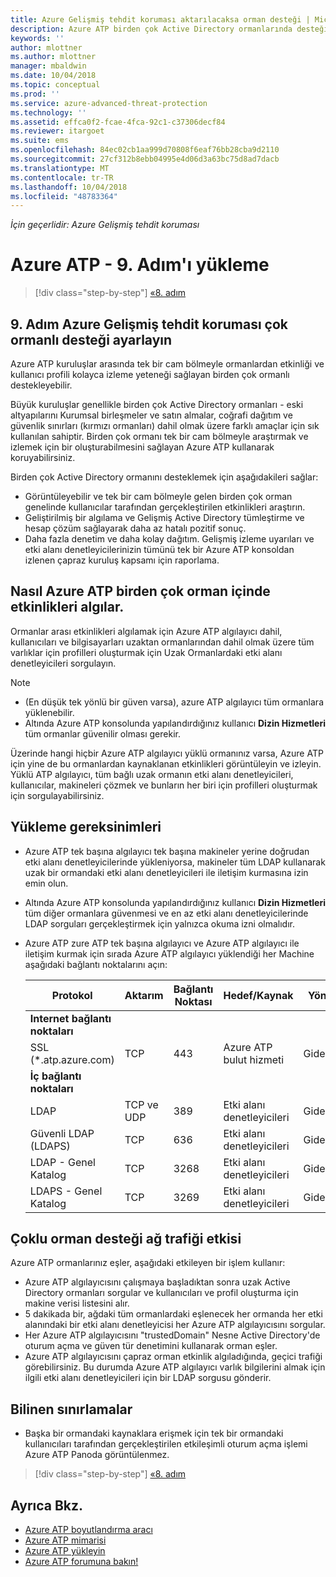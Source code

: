```yaml
---
title: Azure Gelişmiş tehdit koruması aktarılacaksa orman desteği | Microsoft Docs
description: Azure ATP birden çok Active Directory ormanlarında desteği ayarlama yapma.
keywords: ''
author: mlottner
ms.author: mlottner
manager: mbaldwin
ms.date: 10/04/2018
ms.topic: conceptual
ms.prod: ''
ms.service: azure-advanced-threat-protection
ms.technology: ''
ms.assetid: effca0f2-fcae-4fca-92c1-c37306decf84
ms.reviewer: itargoet
ms.suite: ems
ms.openlocfilehash: 84ec02cb1aa999d70808f6eaf76bb28cba9d2110
ms.sourcegitcommit: 27cf312b8ebb04995e4d06d3a63bc75d8ad7dacb
ms.translationtype: MT
ms.contentlocale: tr-TR
ms.lasthandoff: 10/04/2018
ms.locfileid: "48783364"
---
```

*İçin geçerlidir: Azure Gelişmiş tehdit koruması*

# <a name="install-azure-atp---step-9"></a>Azure ATP - 9. Adım'ı yükleme

> [!div class="step-by-step"]
> [«8. adım](install-atp-step8-samr.md)

## <a name="step-9--set-up-azure-advanced-threat-protection-multi-forest-support"></a>9. Adım  Azure Gelişmiş tehdit koruması çok ormanlı desteği ayarlayın

Azure ATP kuruluşlar arasında tek bir cam bölmeyle ormanlardan etkinliği ve kullanıcı profili kolayca izleme yeteneği sağlayan birden çok ormanlı destekleyebilir. 

Büyük kuruluşlar genellikle birden çok Active Directory ormanları - eski altyapılarını Kurumsal birleşmeler ve satın almalar, coğrafi dağıtım ve güvenlik sınırları (kırmızı ormanları) dahil olmak üzere farklı amaçlar için sık kullanılan sahiptir. Birden çok ormanı tek bir cam bölmeyle araştırmak ve izlemek için bir oluşturabilmesini sağlayan Azure ATP kullanarak koruyabilirsiniz.

Birden çok Active Directory ormanını desteklemek için aşağıdakileri sağlar:
-   Görüntüleyebilir ve tek bir cam bölmeyle gelen birden çok orman genelinde kullanıcılar tarafından gerçekleştirilen etkinlikleri araştırın. 
-   Geliştirilmiş bir algılama ve Gelişmiş Active Directory tümleştirme ve hesap çözüm sağlayarak daha az hatalı pozitif sonuç. 
-   Daha fazla denetim ve daha kolay dağıtım. Gelişmiş izleme uyarıları ve etki alanı denetleyicilerinizin tümünü tek bir Azure ATP konsoldan izlenen çapraz kuruluş kapsamı için raporlama.


## <a name="how-azure-atp-detects-activities-across-multiple-forests"></a>Nasıl Azure ATP birden çok orman içinde etkinlikleri algılar. 

Ormanlar arası etkinlikleri algılamak için Azure ATP algılayıcı dahil, kullanıcıları ve bilgisayarları uzaktan ormanlarından dahil olmak üzere tüm varlıklar için profilleri oluşturmak için Uzak Ormanlardaki etki alanı denetleyicileri sorgulayın. 

> [!NOTE]
> - (En düşük tek yönlü bir güven varsa), azure ATP algılayıcı tüm ormanlara yüklenebilir.
> - Altında Azure ATP konsolunda yapılandırdığınız kullanıcı **Dizin Hizmetleri** tüm ormanlar güvenilir olması gerekir.


Üzerinde hangi hiçbir Azure ATP algılayıcı yüklü ormanınız varsa, Azure ATP için yine de bu ormanlardan kaynaklanan etkinlikleri görüntüleyin ve izleyin. Yüklü ATP algılayıcı, tüm bağlı uzak ormanın etki alanı denetleyicileri, kullanıcılar, makineleri çözmek ve bunların her biri için profilleri oluşturmak için sorgulayabilirsiniz. 

## <a name="installation-requirements"></a>Yükleme gereksinimleri 

-   Azure ATP tek başına algılayıcı tek başına makineler yerine doğrudan etki alanı denetleyicilerinde yükleniyorsa, makineler tüm LDAP kullanarak uzak bir ormandaki etki alanı denetleyicileri ile iletişim kurmasına izin emin olun. 
- Altında Azure ATP konsolunda yapılandırdığınız kullanıcı **Dizin Hizmetleri** tüm diğer ormanlara güvenmesi ve en az etki alanı denetleyicilerinde LDAP sorguları gerçekleştirmek için yalnızca okuma izni olmalıdır.

- Azure ATP zure ATP tek başına algılayıcı ve Azure ATP algılayıcı ile iletişim kurmak için sırada Azure ATP algılayıcı yüklendiği her Machine aşağıdaki bağlantı noktalarını açın:

 
  |Protokol|Aktarım|Bağlantı Noktası|Hedef/Kaynak|Yön|
  |----|----|----|----|----|
  |**Internet bağlantı noktaları**||||
  |SSL (*.atp.azure.com)|TCP|443|Azure ATP bulut hizmeti|Giden|
  |**İç bağlantı noktaları**||||           
  |LDAP|TCP ve UDP|389|Etki alanı denetleyicileri|Giden|
  |Güvenli LDAP (LDAPS)|TCP|636|Etki alanı denetleyicileri|Giden|
  |LDAP - Genel Katalog|TCP|3268|Etki alanı denetleyicileri|Giden|
  |LDAPS - Genel Katalog|TCP|3269|Etki alanı denetleyicileri|Giden|


## <a name="multi-forest-support-network-traffic-impact"></a>Çoklu orman desteği ağ trafiği etkisi 

Azure ATP ormanlarınız eşler, aşağıdaki etkileyen bir işlem kullanır:

-   Azure ATP algılayıcısını çalışmaya başladıktan sonra uzak Active Directory ormanları sorgular ve kullanıcıları ve profil oluşturma için makine verisi listesini alır.
-   5 dakikada bir, ağdaki tüm ormanlardaki eşlenecek her ormanda her etki alanındaki bir etki alanı denetleyicisi her Azure ATP algılayıcısını sorgular.
-   Her Azure ATP algılayıcısını "trustedDomain" Nesne Active Directory'de oturum açma ve güven tür denetimini kullanarak orman eşler.
-   Azure ATP algılayıcısını çapraz orman etkinlik algıladığında, geçici trafiği görebilirsiniz. Bu durumda Azure ATP algılayıcı varlık bilgilerini almak için ilgili etki alanı denetleyicileri için bir LDAP sorgusu gönderir. 

## <a name="known-limitations"></a>Bilinen sınırlamalar
-   Başka bir ormandaki kaynaklara erişmek için tek bir ormandaki kullanıcıları tarafından gerçekleştirilen etkileşimli oturum açma işlemi Azure ATP Panoda görüntülenmez.


> [!div class="step-by-step"]
> [«8. adım](install-atp-step8-samr.md)


## <a name="see-also"></a>Ayrıca Bkz.
- [Azure ATP boyutlandırma aracı](http://aka.ms/aatpsizingtool)
- [Azure ATP mimarisi](atp-architecture.md)
- [Azure ATP yükleyin](install-atp-step1.md)
- [Azure ATP forumuna bakın!](https://aka.ms/azureatpcommunity)

